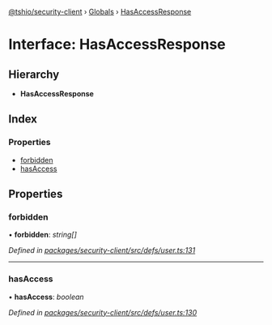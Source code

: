 [@tshio/security-client](../README.md) › [Globals](../globals.md) › [HasAccessResponse](hasaccessresponse.md)

# Interface: HasAccessResponse

## Hierarchy

* **HasAccessResponse**

## Index

### Properties

* [forbidden](hasaccessresponse.md#markdown-header-forbidden)
* [hasAccess](hasaccessresponse.md#markdown-header-hasaccess)

## Properties

###  forbidden

• **forbidden**: *string[]*

*Defined in [packages/security-client/src/defs/user.ts:131](https://github.com/TheSoftwareHouse/rad-modules-tools/blob/afe5496/packages/security-client/src/defs/user.ts#L131)*

___

###  hasAccess

• **hasAccess**: *boolean*

*Defined in [packages/security-client/src/defs/user.ts:130](https://github.com/TheSoftwareHouse/rad-modules-tools/blob/afe5496/packages/security-client/src/defs/user.ts#L130)*
